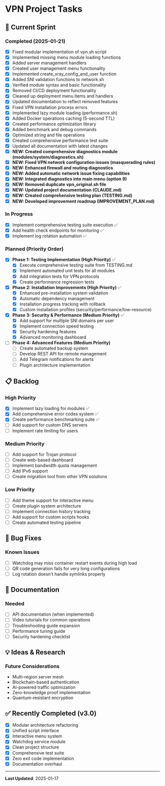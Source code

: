 # VPN Project Tasks

## 🚀 Current Sprint

### Completed (2025-01-21)
- [x] Fixed modular implementation of vpn.sh script
- [x] Implemented missing menu module loading functions
- [x] Added server management handlers
- [x] Created user management menu functionality
- [x] Implemented create_xray_config_and_user function
- [x] Added SNI validation functions to network.sh
- [x] Verified module syntax and basic functionality
- [x] Removed CI/CD deployment functionality
- [x] Cleaned up deployment menu items and handlers
- [x] Updated documentation to reflect removed features
- [x] Fixed VPN installation process errors
- [x] Implemented lazy module loading (performance.sh)
- [x] Added Docker operations caching (5-second TTL)
- [x] Created performance optimization library
- [x] Added benchmark and debug commands
- [x] Optimized string and file operations
- [x] Created comprehensive performance test suite
- [x] Updated all documentation with latest changes
- [x] **NEW: Created comprehensive diagnostics module (modules/system/diagnostics.sh)**
- [x] **NEW: Fixed VPN network configuration issues (masquerading rules)**
- [x] **NEW: Enhanced firewall and routing diagnostics**
- [x] **NEW: Added automatic network issue fixing capabilities**
- [x] **NEW: Integrated diagnostics into main menu (option 9)**
- [x] **NEW: Removed duplicate vpn_original.sh file**
- [x] **NEW: Updated project documentation (CLAUDE.md)**
- [x] **NEW: Created comprehensive testing plan (TESTING.md)**
- [x] **NEW: Developed improvement roadmap (IMPROVEMENT_PLAN.md)**

### In Progress
- [x] Implement comprehensive testing suite execution ✅
- [x] Add health check endpoints for monitoring ✅
- [x] Implement log rotation automation ✅

### Planned (Priority Order)
- [x] **Phase 1: Testing Implementation (High Priority)** ✅
  - [x] Execute comprehensive testing suite from TESTING.md
  - [x] Implement automated unit tests for all modules
  - [x] Add integration tests for VPN protocols
  - [x] Create performance regression tests
  
- [x] **Phase 2: Installation Improvements (High Priority)** ✅
  - [x] Enhanced pre-installation system validation
  - [x] Automatic dependency management
  - [x] Installation progress tracking with rollback
  - [x] Custom installation profiles (security/performance/low-resource)
  
- [x] **Phase 3: Security & Performance (Medium Priority)** ✅
  - [x] Add support for multiple SNI domains per user
  - [x] Implement connection speed testing
  - [x] Security hardening features
  - [x] Advanced monitoring dashboard
  
- [ ] **Phase 4: Advanced Features (Medium Priority)**
  - [ ] Create automated backup system
  - [ ] Develop REST API for remote management
  - [ ] Add Telegram notifications for alerts
  - [ ] Plugin architecture implementation

## 📋 Backlog

### High Priority
- [x] Implement lazy loading for modules ✅
- [x] Add comprehensive error codes system ✅
- [x] Create performance benchmarking suite ✅
- [ ] Add support for custom DNS servers
- [ ] Implement rate limiting for users

### Medium Priority
- [ ] Add support for Trojan protocol
- [ ] Create web-based dashboard
- [ ] Implement bandwidth quota management
- [ ] Add IPv6 support
- [ ] Create migration tool from other VPN solutions

### Low Priority
- [ ] Add theme support for interactive menu
- [ ] Create plugin system architecture
- [ ] Implement connection history tracking
- [ ] Add support for custom scripts hooks
- [ ] Create automated testing pipeline

## 🐛 Bug Fixes

### Known Issues
- [ ] Watchdog may miss container restart events during high load
- [ ] QR code generation fails for very long configurations
- [ ] Log rotation doesn't handle symlinks properly

## 📝 Documentation

### Needed
- [ ] API documentation (when implemented)
- [ ] Video tutorials for common operations
- [ ] Troubleshooting guide expansion
- [ ] Performance tuning guide
- [ ] Security hardening checklist

## 💡 Ideas & Research

### Future Considerations
- Multi-region server mesh
- Blockchain-based authentication
- AI-powered traffic optimization
- Zero-knowledge proof implementation
- Quantum-resistant encryption

## ✅ Recently Completed (v3.0)

- [x] Modular architecture refactoring
- [x] Unified script interface
- [x] Interactive menu system
- [x] Watchdog service module
- [x] Clean project structure
- [x] Comprehensive test suite
- [x] Zero exit code implementation
- [x] Documentation overhaul

---

**Last Updated**: 2025-01-17
